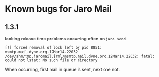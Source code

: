 # Known bugs for Jaro Mail

## 1.3.1

locking release time problems occurring often on `jaro send`

```
[!] forced removal of lock left by pid 8851: msmtp.mail.dyne.org.12Mar14.22032
/dev/shm/tmp.jaromail.jrml/msmtp.mail.dyne.org.12Mar14.22032: fatal: could not lstat: No such file or directory
```

When occurring, first mail in queue is sent, next one not.

